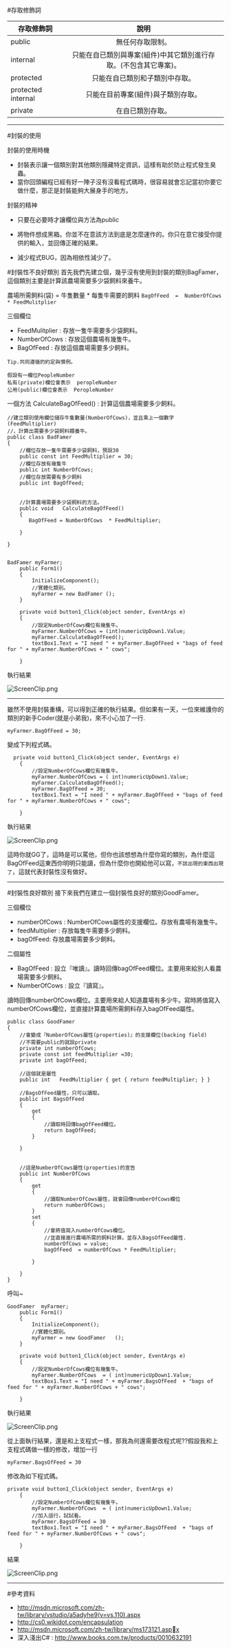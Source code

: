 

#存取修飾詞

| 存取修飾詞        | 說明           
| ------------- |:-------------:|
| public        | 無任何存取限制。         | 
| internal         | 只能在自已類別與專案(組件)中其它類別進行存取。(不包含其它專案)。         |   
| protected         | 只能在自已類別和子類別中存取。        |  
| protected internal         | 只能在目前專案(組件)與子類別存取。        |   
| private         | 在自已類別存取。        |  


---

#封裝的使用

封裝的使用時機

* 封裝表示讓一個類別對其他類別隱藏特定資訊，這樣有助於防止程式發生臭蟲。
* 當你回頭編程已經有好一陣子沒有沒看程式碼時，很容易就會忘記當初你要它做什麼，那正是封裝能夠大展身手的地方。


封裝的精神

* 只要在必要時才讓欄位與方法為public

* 將物件想成黑箱。你並不在意該方法到底是怎麼運作的。你只在意它接受你提供的輸入，並回傳正確的結果。

* 減少程式BUG，因為相依性減少了。




#封裝性不良好類別
首先我們先建立個，幾乎沒有使用到封裝的類別BagFamer，這個類別主要是計算該農場需要多少袋飼料來養牛。

農場所需飼料(袋) = 牛隻數量 * 每隻牛需要的飼料
`BagOfFeed  =  NumberOfCows * FeedMulitplier`

三個欄位

* FeedMulitplier  : 存放一隻牛需要多少袋飼料。
* NumberOfCows : 存放這個農場有幾隻牛。
* BagOfFeed : 存放這個農場需要多少飼料。

	
	
	
`Tip.共同遵循的約定與慣例。`

	假設有一欄位PeopleNumber
	私有(private)欄位會表示  peropleNumber
	公用(public)欄位會表示  PeropleNumber


一個方法
CalculateBagOfFeed() : 計算這個農場需要多少飼料。

	//建立類別使用欄位儲存牛隻數量(NumberOfCows)，並且乘上一個數字	(FeedMultiplier)
    //，計算出需要多少袋飼料餵養牛。
    public class BadFamer
    {
        //欄位存放一隻牛需要多少袋飼料，預設30
        public const int FeedMultiplier = 30;
        //欄位存放有幾隻牛
        public int NumberOfCows;
        //欄位存放需要有多少飼料
        public int BagOfFeed;


        //計算農場需要多少袋飼料的方法。
        public void   CalculateBagOfFeed()
        {
           BagOfFeed = NumberOfCows  * FeedMultiplier;
          
        }

    }


 	BadFamer myFarmer;
        public Form1()
        {
            InitializeComponent();
            //實體化類別。
            myFarmer = new BadFamer ();
        }

        private void button1_Click(object sender, EventArgs e)
        {
            //設定NumberOfCows欄位有幾隻牛。
            myFarmer.NumberOfCows = (int)numericUpDown1.Value;
            myFarmer.CalculateBagOfFeed();
            textBox1.Text = "I need " + myFarmer.BagOfFeed + "bags of feed for " + myFarmer.NumberOfCows + " cows";
       
        }

執行結果

![ScreenClip.png](http://user-image.logdown.io/user/13878/blog/13097/post/289984/vxW0LyzyRcS0GmqdzkF8_ScreenClip.png)


---

雖然不使用封裝重構，可以得到正確的執行結果。但如果有一天，一位來維護你的類別的新手Coder(就是小弟我)，來不小心加了一行. 

	myFarmer.BagOfFeed = 30;

變成下列程式碼。

	  private void button1_Click(object sender, EventArgs e)
        {
            //設定NumberOfCows欄位有幾隻牛。
            myFarmer.NumberOfCows = ( int)numericUpDown1.Value;       
            myFarmer.CalculateBagOfFeed();
            myFarmer.BagOfFeed = 30;
            textBox1.Text = "I need " + myFarmer.BagOfFeed + "bags of feed for " + myFarmer.NumberOfCows + " cows";
       
        }

執行結果

![ScreenClip.png](http://user-image.logdown.io/user/13878/blog/13097/post/289984/hqOVUtnZTsmy0N4wcLWv_ScreenClip.png)


這時你就GG了，這時是可以罵他，但你也該想想為什麼你寫的類別，為什麼這BagOfFeed這東西你明明只能讀，但為什麼你也開給他可以寫，`不該出現的東西出現了`，這就代表封裝性沒有做好。

---

#封裝性良好類別
接下來我們在建立一個封裝性良好的類別GoodFamer。

三個欄位

* numberOfCows : NumberOfCows屬性的支援欄位。存放有農場有幾隻牛。
* feedMultiplier : 存放每隻牛需要多少飼料。
* bagOfFeed: 存放農場需要多少飼料。

二個屬性

* BagOfFeed : 設立『唯讀』。讀時回傳bagOfFeed欄位。主要用來給別人看農場需要多少飼料。
* NumberOfCows : 設立『讀寫』。


讀時回傳numberOfCows欄位。主要用來給人知道農場有多少牛。寫時將值寫入numberOfCows欄位，並直接計算農場所需飼料存入bagOfFeed屬性。

 	public class GoodFamer
    {
        //會變成『NumberOfCows屬性(properties)』的支援欄位(backing field)
        //不需要public的就設private
        private int numberOfCows;
        private const int feedMultiplier =30;
        private int bagOfFeed;

        //這個就是屬性
        public int   FeedMultiplier { get { return feedMultiplier; } }
       
        //BagsOfFeed屬性，只可以讀取。
        public int BagsOfFeed
        {
            get
            {
                //讀取時回傳bagOfFeed欄位。
                return bagOfFeed;
            }

        }


        //這是NumberOfCows屬性(properties)的宣告
        public int NumberOfCows
        {          
            get
            {
                //讀取NumberOfCows屬性，就會回傳numberOfCows欄位
                return numberOfCows;
            }
            set
            {
                //會將值寫入numberOfCows欄位。
                //並直接進行農場所需的飼料計算。並存入BagsOfFeed屬性.
                numberOfCows = value;
                bagOfFeed  = numberOfCows * FeedMultiplier;
               
            }
           
        }
    }

呼叫~

 	GoodFamer  myFarmer;
        public Form1()
        {
            InitializeComponent();
            //實體化類別。
            myFarmer = new GoodFamer   ();
        }

        private void button1_Click(object sender, EventArgs e)
        {
            //設定NumberOfCows欄位有幾隻牛。
            myFarmer.NumberOfCows  = ( int)numericUpDown1.Value;
            textBox1.Text = "I need " + myFarmer.BagsOfFeed  + "bags of feed for " + myFarmer.NumberOfCows + " cows";
       
        }

執行結果

![ScreenClip.png](http://user-image.logdown.io/user/13878/blog/13097/post/289984/hSXKJIxRECda8Nc73wSQ_ScreenClip.png)


從上面執行結果，還是和上支程式一樣，那我為何還需要改程式呢??假設我和上支程式碼做一樣的修改，增加一行
 
	myFarmer.BagsOfFeed = 30

修改為如下程式碼。

 	private void button1_Click(object sender, EventArgs e)
        {
            //設定NumberOfCows欄位有幾隻牛。
            myFarmer.NumberOfCows  = ( int)numericUpDown1.Value;
            //加入這行，試試看。
            myFarmer.BagsOfFeed = 30
            textBox1.Text = "I need " + myFarmer.BagsOfFeed  + "bags of feed for " + myFarmer.NumberOfCows + " cows";
       
        }

結果

![ScreenClip.png](http://user-image.logdown.io/user/13878/blog/13097/post/289984/VJLaEO9aQJ60QNpoxRhs_ScreenClip.png)


---

#參考資料
* http://msdn.microsoft.com/zh-tw/library/vstudio/a5adyhe9(v=vs.110).aspx
* http://cs0.wikidot.com/encapsulation
* http://msdn.microsoft.com/zh-tw/library/ms173121.aspx
* 深入淺出C# : http://www.books.com.tw/products/0010632191

